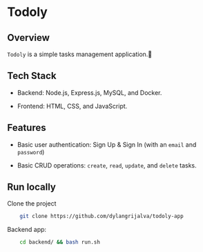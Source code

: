 # Todoly

## Overview

`Todoly` is a simple tasks management application.📝

## Tech Stack

* Backend: Node.js, Express.js, MySQL, and Docker.

* Frontend: HTML, CSS, and JavaScript.

## Features

* Basic user authentication: Sign Up & Sign In (with an  `email` and `password`)

* Basic CRUD operations: `create`, `read`, `update`, and `delete` tasks.

## Run locally

Clone the project

```bash
    git clone https://github.com/dylangrijalva/todoly-app
```

Backend app:

```bash
    cd backend/ && bash run.sh
```